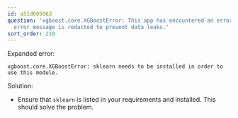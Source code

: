 ```yaml
---
id: a51d605063
question: 'xgboost.core.XGBoostError: This app has encountered an error. The original
  error message is redacted to prevent data leaks.'
sort_order: 210
---
```


Expanded error:

```
xgboost.core.XGBoostError: sklearn needs to be installed in order to use this module.
```

Solution:

- Ensure that `sklearn` is listed in your requirements and installed. This should solve the problem.